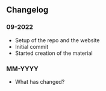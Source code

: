 ## Changelog

### 09-2022
- Setup of the repo and the website
- Initial commit
- Started creation of the material

### MM-YYYY
- What has changed?
